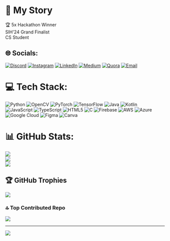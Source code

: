 # 🔵 My Story
🏆 5x Hackathon Winner <br> SIH'24 Grand Finalist <br> CS Student

## 🌐 Socials:
[![Discord](https://img.shields.io/badge/Discord-1A1A1A.svg?style=for-the-badge&logo=discord&logoColor=7FFF00)](https://discord.gg/https://discord.gg/Gdt6nsBT)
[![Instagram](https://img.shields.io/badge/Instagram-1A1A1A.svg?style=for-the-badge&logo=instagram&logoColor=7FFF00)](https://www.instagram.com/one.waseem/)
[![LinkedIn](https://img.shields.io/badge/LinkedIn-1A1A1A.svg?style=for-the-badge&logo=linkedin&logoColor=7FFF00)](https://linkedin.com/in/mohammed1waseemuddin)
[![Medium](https://img.shields.io/badge/Medium-1A1A1A.svg?style=for-the-badge&logo=medium&logoColor=7FFF00)](https://medium.com/@@procarx911)
[![Quora](https://img.shields.io/badge/Quora-1A1A1A.svg?style=for-the-badge&logo=quora&logoColor=7FFF00)](https://quora.com/profile/PRO-CAR-1)
[![Email](https://img.shields.io/badge/Email-1A1A1A.svg?style=for-the-badge&logo=gmail&logoColor=7FFF00)](mailto:procarx911@gmail.com)

# 💻 Tech Stack:
![Python](https://img.shields.io/badge/Python-1A1A1A.svg?style=for-the-badge&logo=python&logoColor=7FFF00)
![OpenCV](https://img.shields.io/badge/OpenCV-1A1A1A.svg?style=for-the-badge&logo=opencv&logoColor=7FFF00)
![PyTorch](https://img.shields.io/badge/PyTorch-1A1A1A.svg?style=for-the-badge&logo=pytorch&logoColor=7FFF00)
![TensorFlow](https://img.shields.io/badge/TensorFlow-1A1A1A.svg?style=for-the-badge&logo=tensorflow&logoColor=7FFF00)
![Java](https://img.shields.io/badge/Java-1A1A1A.svg?style=for-the-badge&logo=openjdk&logoColor=7FFF00)
![Kotlin](https://img.shields.io/badge/Kotlin-1A1A1A.svg?style=for-the-badge&logo=kotlin&logoColor=7FFF00)
![JavaScript](https://img.shields.io/badge/JavaScript-1A1A1A.svg?style=for-the-badge&logo=javascript&logoColor=7FFF00)
![TypeScript](https://img.shields.io/badge/TypeScript-1A1A1A.svg?style=for-the-badge&logo=typescript&logoColor=7FFF00)
![HTML5](https://img.shields.io/badge/HTML5-1A1A1A.svg?style=for-the-badge&logo=html5&logoColor=7FFF00)
![C](https://img.shields.io/badge/C-1A1A1A.svg?style=for-the-badge&logo=c&logoColor=7FFF00)
![Firebase](https://img.shields.io/badge/Firebase-1A1A1A.svg?style=for-the-badge&logo=firebase&logoColor=7FFF00)
![AWS](https://img.shields.io/badge/AWS-1A1A1A.svg?style=for-the-badge&logo=amazon-aws&logoColor=7FFF00)
![Azure](https://img.shields.io/badge/Azure-1A1A1A.svg?style=for-the-badge&logo=microsoft-azure&logoColor=7FFF00)
![Google Cloud](https://img.shields.io/badge/Google_Cloud-1A1A1A.svg?style=for-the-badge&logo=google-cloud&logoColor=7FFF00)
![Figma](https://img.shields.io/badge/Figma-1A1A1A.svg?style=for-the-badge&logo=figma&logoColor=7FFF00)
![Canva](https://img.shields.io/badge/Canva-1A1A1A.svg?style=for-the-badge&logo=canva&logoColor=7FFF00)

# 📊 GitHub Stats:
![](https://github-readme-stats.vercel.app/api?username=waseem-srt&theme=chartreuse-dark&hide_border=false&include_all_commits=true&count_private=false)<br/>
![](https://nirzak-streak-stats.vercel.app/?user=waseem-srt&theme=chartreuse-dark&hide_border=false)<br/>
![](https://github-readme-stats.vercel.app/api/top-langs/?username=waseem-srt&theme=chartreuse-dark&hide_border=false&include_all_commits=true&count_private=false&layout=compact)

## 🏆 GitHub Trophies
![](https://github-profile-trophy.vercel.app/?username=waseem-srt&theme=chartreuse-dark&no-frame=true&no-bg=false&margin-w=4)

### 🔝 Top Contributed Repo
![](https://github-contributor-stats.vercel.app/api?username=waseem-srt&limit=5&theme=chartreuse-dark&combine_all_yearly_contributions=true)

---
[![](https://visitcount.itsvg.in/api?id=waseem-srt&icon=5&color=7FFF00)](https://visitcount.itsvg.in)

<!-- Proudly created with GPRM ( https://gprm.itsvg.in ) -->
